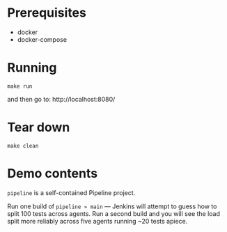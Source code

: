 # Prerequisites

* docker
* docker-compose

# Running

    make run

and then go to: http://localhost:8080/

# Tear down

    make clean

# Demo contents

`pipeline` is a self-contained Pipeline project.

Run one build of `pipeline » main` — Jenkins will attempt to guess how to split 100 tests across agents.
Run a second build and you will see the load split more reliably across five agents running ~20 tests apiece.
